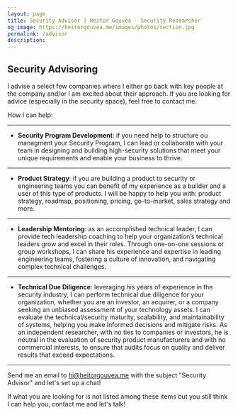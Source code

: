 ```yaml
---
layout: page
title: Security Advisor | Heitor Gouvêa - Security Researcher
og_image: https://heitorgouvea.me/images/photos/section.jpg
permalink: /advisor
description: 
---
```


## Security Advisoring

I advise a select few companies where I either go back with key people at the company and/or I am excited about their approach. If you are looking for advice (especially in the security space), feel free to contact me.

How I can help:

---

- __Security Program Development__: if you need help to structure ou managment your Security Program, I can lead or collaborate with your team in designing and building high-security solutions that meet your unique requirements and enable your business to thrive.

---

- __Product Strategy__: if you are building a product to security or engineering teams you can benefit of my experience as a builder and a user of this type of products. I will be happy to help you with: product strategy, roadmap, positioning, pricing, go-to-market, sales strategy and more.

---

- __Leadership Mentoring__: as an accomplished technical leader, I can provide tech leadership coaching to help your organization’s technical leaders grow and excel in their roles. Through one-on-one sessions or group workshops, I can share his experience and expertise in leading engineering teams, fostering a culture of innovation, and navigating complex technical challenges.

---

- __Technical Due Diligence__: leveraging his years of experience in the security industry, I can perform technical due diligence for your organization, whether you are an investor, an acquirer, or a company seeking an unbiased assessment of your technology assets. I can evaluate the technical/security maturity, scalability, and maintainability of systems, helping you make informed decisions and mitigate risks. As an independent researcher, with no ties to companies or investors, he is neutral in the evaluation of security product manufacturers and with no commercial interests, to ensure that audits focus on quality and deliver results that exceed expectations.

---

Send me an email to [hi@heitorgouvea.me](mailto:hi@heitorgouvea.me) with the subject "Security Advisor" and let's set up a chat!

If what you are looking for is not listed among these items but you still think I can help you, contact me and let's talk!